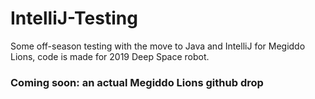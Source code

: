 # IntelliJ-Testing
Some off-season testing with the move to Java and IntelliJ for Megiddo Lions, code is made for 2019 Deep Space robot.

### Coming soon: an actual Megiddo Lions github drop
